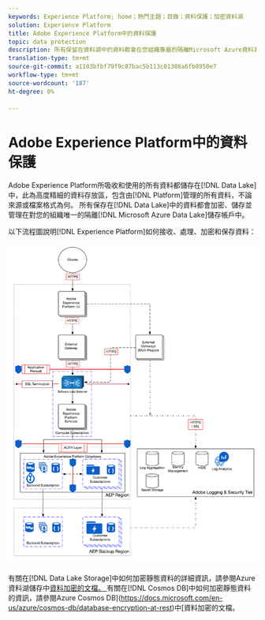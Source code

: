 ```yaml
---
keywords: Experience Platform; home；熱門主題；目錄；資料保護；加密資料湖
solution: Experience Platform
title: Adobe Experience Platform中的資料保護
topic: data protection
description: 所有保留在資料湖中的資料都會在您組織專屬的隔離Microsoft Azure資料湖儲存帳戶中加密、儲存及管理。 下列流程圖說明Experience Platform如何吸收、處理、加密和保存資料。
translation-type: tm+mt
source-git-commit: a1103bfbf79f9c87bac5b113c01386a6fb8950e7
workflow-type: tm+mt
source-wordcount: '187'
ht-degree: 0%

---
```



# Adobe Experience Platform中的資料保護

Adobe Experience Platform所吸收和使用的所有資料都儲存在[!DNL Data Lake]中，此為高度精細的資料存放區，包含由[!DNL Platform]管理的所有資料，不論來源或檔案格式為何。 所有保存在[!DNL Data Lake]中的資料都會加密、儲存並管理在對您的組織唯一的隔離[!DNL Microsoft Azure Data Lake]儲存帳戶中。

以下流程圖說明[!DNL Experience Platform]如何接收、處理、加密和保存資料：

![](images/data-protection/flow.png)

有關在[!DNL Data Lake Storage]中如何加密靜態資料的詳細資訊，請參閱Azure資料湖儲存中[資料加密的文檔。 ](https://docs.microsoft.com/en-us/azure/data-lake-store/data-lake-store-encryption)有關在[!DNL Cosmos DB]中如何加密靜態資料的資訊，請參閱Azure Cosmos DB](https://docs.microsoft.com/en-us/azure/cosmos-db/database-encryption-at-rest)中[資料加密的文檔。